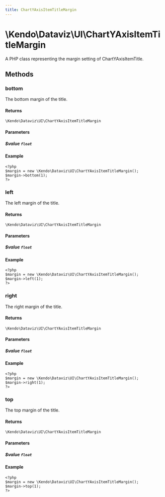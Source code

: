 ```yaml
---
title: ChartYAxisItemTitleMargin
---
```


# \Kendo\Dataviz\UI\ChartYAxisItemTitleMargin

A PHP class representing the margin setting of ChartYAxisItemTitle.


## Methods

### bottom
The bottom margin of the title.

#### Returns
`\Kendo\Dataviz\UI\ChartYAxisItemTitleMargin`

#### Parameters

##### $value `float`



#### Example 
    <?php
    $margin = new \Kendo\Dataviz\UI\ChartYAxisItemTitleMargin();
    $margin->bottom(1);
    ?>

### left
The left margin of the title.

#### Returns
`\Kendo\Dataviz\UI\ChartYAxisItemTitleMargin`

#### Parameters

##### $value `float`



#### Example 
    <?php
    $margin = new \Kendo\Dataviz\UI\ChartYAxisItemTitleMargin();
    $margin->left(1);
    ?>

### right
The right margin of the title.

#### Returns
`\Kendo\Dataviz\UI\ChartYAxisItemTitleMargin`

#### Parameters

##### $value `float`



#### Example 
    <?php
    $margin = new \Kendo\Dataviz\UI\ChartYAxisItemTitleMargin();
    $margin->right(1);
    ?>

### top
The top margin of the title.

#### Returns
`\Kendo\Dataviz\UI\ChartYAxisItemTitleMargin`

#### Parameters

##### $value `float`



#### Example 
    <?php
    $margin = new \Kendo\Dataviz\UI\ChartYAxisItemTitleMargin();
    $margin->top(1);
    ?>

